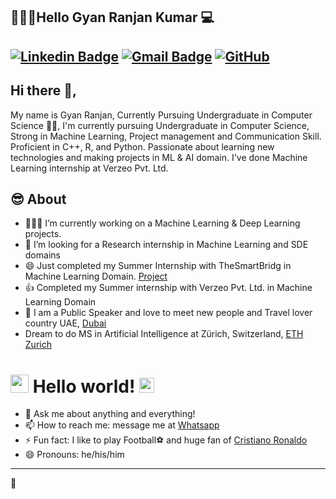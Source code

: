 ## 👱🏻‍♂️Hello Gyan Ranjan Kumar 💻 
[![Linkedin Badge](https://img.shields.io/badge/-GyanC7-blue?style=flat-square&logo=Linkedin&logoColor=white&link=https://www.linkedin.com/in/gyanc7/)](https://www.linkedin.com/in/gyanc7/)
[![Gmail Badge](https://img.shields.io/badge/-gyanibrahimovic@gmail.com-c14438?style=flat-square&logo=Gmail&logoColor=white&link=mailto:gyanibrahimovic@gmail.com)](mailto:gyanibrahimovic@gmail.com)
[![GitHub](https://img.shields.io/github/followers/GyanC7?label=Follow&style=social)](https://github.com/GyanC7/?tab=follow)
---
## Hi there 👋,           
My name is Gyan Ranjan, Currently Pursuing Undergraduate in Computer Science 👨‍💻, I'm currently pursuing Undergraduate in Computer Science, Strong in Machine Learning, Project management and Communication Skill. Proficient in C++, R, and Python. Passionate about learning new technologies and making projects in ML & AI domain. I've done Machine Learning internship at Verzeo Pvt. Ltd. 

## 😎 About
- 👨🏽‍💻 I’m currently working on a Machine Learning & Deep Learning projects.
- 👯 I’m looking for a Research internship in Machine Learning and SDE domains
- 😄 Just completed my Summer Internship with TheSmartBridg in Machine Learning Domain. [Project](https://github.com/SmartPracticeschool/llSPS-INT-3438-Students-Performance-in-exam-Grade-Analysis-using-Watson-Auto-AI)
- 👍 Completed my Summer internship with Verzeo Pvt. Ltd. in Machine Learning Domain
- 🌱 I am a Public Speaker and love to meet new people and Travel lover country UAE, [Dubai](https://www.google.com/maps/uv?hl=en&pb=!1s0x3e5f43348a67e24b%3A0xff45e502e1ceb7e2!3m1!7e115!4shttps%3A%2F%2Flh5.googleusercontent.com%2Fp%2FAF1QipPPSbeMxYawyFyJL3_f-uGzPql_yE1xa-yjDIUH%3Dw214-h160-k-no!5sBurj%20khalifa%20-%20Google%20Search!15sCgIgAQ&imagekey=!1e10!2sAF1QipPPSbeMxYawyFyJL3_f-uGzPql_yE1xa-yjDIUH&sa=X&ved=2ahUKEwjiwIamzvnqAhWoxzgGHdCfDxMQoiowMnoECCIQBg)
- Dream to do MS in Artificial Intelligence at Zürich, Switzerland, [ETH Zurich](https://www.google.com/search?q=ETH+Zurich&rlz=1C1CHBF_enIN910IN910&source=lnms&tbm=isch&sa=X&ved=2ahUKEwjjnYbEzvnqAhUzzzgGHeuRA70Q_AUoAXoECBYQAw&biw=1024&bih=657#imgrc=wpZZjCJRCD-wdM)
 


# <img src="https://github.com/TheDudeThatCode/TheDudeThatCode/blob/master/Assets/Hi.gif" width="29px"> Hello world!&nbsp;<img src="https://github.com/TheDudeThatCode/TheDudeThatCode/blob/master/Assets/Earth.gif" width="24px">

- 💬 Ask me about anything and everything! 
- 📫 How to reach me: message me at [Whatsapp](https://wa.me/919636444356)
- ⚡ Fun fact: I like to play Football⚽ and huge fan of [Cristiano Ronaldo](https://www.google.com/search?q=Cristiano+ronaldo&rlz=1C1CHBF_enIN910IN910&tbm=isch&source=iu&ictx=1&fir=tca6bni4Dl54TM%252CCBspcpQflHogDM%252C%252Fm%252F02xt6q&vet=1&usg=AI4_-kRm6f7xPRttuKJUFD-8vCztn0luAw&sa=X&ved=2ahUKEwj-m9HXz_nqAhUXwjgGHdS9DzYQ_B0wKnoECAUQAw&biw=1024&bih=657#imgrc=tca6bni4Dl54TM)
- 😄 Pronouns: he/his/him
---

🤔

